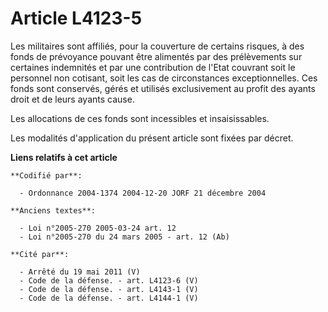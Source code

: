 # Article L4123-5

Les militaires sont affiliés, pour la couverture de certains risques, à des fonds de prévoyance pouvant être alimentés par
des prélèvements sur certaines indemnités et par une contribution de l'Etat couvrant soit le personnel non cotisant, soit les
cas de circonstances exceptionnelles. Ces fonds sont conservés, gérés et utilisés exclusivement au profit des ayants droit et
de leurs ayants cause.

Les allocations de ces fonds sont incessibles et insaisissables.

Les modalités d'application du présent article sont fixées par décret.

**Liens relatifs à cet article**

	**Codifié par**:

	  - Ordonnance 2004-1374 2004-12-20 JORF 21 décembre 2004

	**Anciens textes**:

	  - Loi n°2005-270 2005-03-24 art. 12
	  - Loi n°2005-270 du 24 mars 2005 - art. 12 (Ab)

	**Cité par**:

	  - Arrêté du 19 mai 2011 (V)
	  - Code de la défense. - art. L4123-6 (V)
	  - Code de la défense. - art. L4143-1 (V)
	  - Code de la défense. - art. L4144-1 (V)
